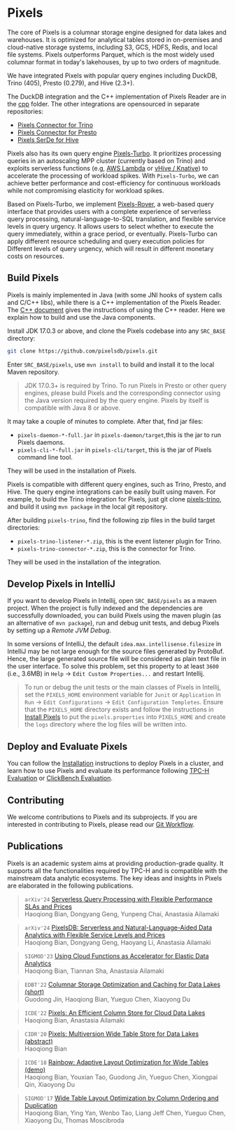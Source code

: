 Pixels
=======

The core of Pixels is a columnar storage engine designed for data lakes and warehouses.
It is optimized for analytical tables stored in on-premises and cloud-native storage systems,
including S3, GCS, HDFS, Redis, and local file systems.
Pixels outperforms Parquet, which is the most widely used columnar format in today's lakehouses, by up to two orders of magnitude.

We have integrated Pixels with popular query engines including DuckDB, Trino (405), Presto (0.279), and Hive (2.3+).

The DuckDB integration and the C++ implementation of Pixels Reader are in the [cpp](cpp) folder.
The other integrations are opensourced in separate repositories:
* [Pixels Connector for Trino](https://github.com/pixelsdb/pixels-trino)
* [Pixels Connector for Presto](https://github.com/pixelsdb/pixels-presto)
* [Pixels SerDe for Hive](https://github.com/pixelsdb/pixels-hive)

Pixels also has its own query engine [Pixels-Turbo](pixels-turbo).
It prioritizes processing queries in an autoscaling MPP cluster (currently based on Trino) and exploits serverless functions 
(e.g, [AWS Lambda](https://aws.amazon.com/lambda/) or [vHive / Knative](https://github.com/vhive-serverless/vHive)) 
to accelerate the processing of workload spikes. With `Pixels-Turbo`, we can achieve better performance and cost-efficiency 
for continuous workloads while not compromising elasticity for workload spikes.

Based on Pixels-Turbo, we implement [Pixels-Rover](https://github.com/pixelsdb/pixels-rover), a web-based query interface
that provides users with a complete experience of serverless query processing, natural-language-to-SQL translation, and flexible
service levels in query urgency. It allows users to select whether to execute the query immediately, within a grace period, or eventually.
Pixels-Turbo can apply different resource scheduling and query execution policies for Different levels of query urgency, which
will result in different monetary costs on resources.

## Build Pixels

Pixels is mainly implemented in Java (with some JNI hooks of system calls and C/C++ libs), while there is a C++ implementation of the Pixels Reader.
The [C++ document](cpp/README.md) gives the instructions of using the C++ reader. Here we explain how to build and use the Java components.

Install JDK 17.0.3 or above, and clone the Pixels codebase into any `SRC_BASE` directory:
```bash
git clone https://github.com/pixelsdb/pixels.git
```
Enter `SRC_BASE/pixels`, use `mvn install` to build and install it to the local Maven repository.
> JDK 17.0.3+ is required by Trino. To run Pixels in Presto or other query engines, please build Pixels and the corresponding connector
> using the Java version required by the query engine. Pixels by itself is compatible with Java 8 or above.

It may take a couple of minutes to complete. After that, find jar files:
* `pixels-daemon-*-full.jar` in `pixels-daemon/target`,this is the jar to run Pixels daemons.
* `pixels-cli-*-full.jar` in `pixels-cli/target`, this is the jar of Pixels command line tool.

They will be used in the installation of Pixels.

Pixels is compatible with different query engines, such as Trino, Presto, and Hive.
The query engine integrations can be easily built using maven.
For example, to build the Trino integration for Pixels, just git clone [pixels-trino](https://github.com/pixelsdb/pixels-trino), 
and build it using `mvn package` in the local git repository.

After building `pixels-trino`, find the following zip files in the build target directories:
* `pixels-trino-listener-*.zip`, this is the event listener plugin for Trino.
* `pixels-trino-connector-*.zip`, this is the connector for Trino.

They will be used in the installation of the integration.


## Develop Pixels in IntelliJ

If you want to develop Pixels in Intellij, open `SRC_BASE/pixels` as a maven project.
When the project is fully indexed and the dependencies are successfully downloaded, 
you can build Pixels using the maven plugin (as an alternative of `mvn package`), run and debug unit tests, and debug Pixels by
setting up a *Remote JVM Debug*.

In some versions of IntelliJ, the default `idea.max.intellisense.filesize` in IntelliJ may be not large enough for the source files generated by ProtoBuf.
Hence, the large generated source file will be considered as plain text file in the user interface.
To solve this problem, set this property to at least `3600` (i.e., 3.6MB) in `Help` -> `Edit Custom Properties...` and restart Intellij.

> To run or debug the unit tests or the main classes of Pixels in Intellij, set the `PIXELS_HOME` environment
> variable for `Junit` or `Application` in `Run` -> `Edit Configurations` -> `Edit Configuration Templetes`.
> Ensure that the `PIXELS_HOME` directory exists and follow the instructions in [Install Pixels](docs/INSTALL.md#install-pixels) to put
> the `pixels.properties` into `PIXELS_HOME` and create the `logs` directory where the log files will be
> written into.


## Deploy and Evaluate Pixels

You can follow the [Installation](docs/INSTALL.md) instructions to deploy Pixels in a cluster,
and learn how to use Pixels and evaluate its performance following [TPC-H Evaluation](docs/TPC-H.md) or [ClickBench Evaluation](docs/CLICKBENCH.md).


## Contributing

We welcome contributions to Pixels and its subprojects. If you are interested in contributing to Pixels, 
please read our [Git Workflow](https://github.com/pixelsdb/pixels/wiki/Git-Workflow).


## Publications

Pixels is an academic system aims at providing production-grade quality. It supports all the functionalities required by TPC-H and
is compatible with the mainstream data analytic ecosystems.
The key ideas and insights in Pixels are elaborated in the following publications.

> `arXiv'24` [Serverless Query Processing with Flexible Performance SLAs and Prices](https://arxiv.org/abs/2409.01388)\
> Haoqiong Bian, Dongyang Geng, Yunpeng Chai, Anastasia Ailamaki

> `arXiv'24` [PixelsDB: Serverless and Natural-Language-Aided Data Analytics with Flexible Service Levels and Prices](https://arxiv.org/abs/2405.19784)\
> Haoqiong Bian, Dongyang Geng, Haoyang Li, Anastasia Ailamaki

> `SIGMOD'23` [Using Cloud Functions as Accelerator for Elastic Data Analytics](https://doi.org/10.1145/3589306)\
> Haoqiong Bian, Tiannan Sha, Anastasia Ailamaki

> `EDBT'22` [Columnar Storage Optimization and Caching for Data Lakes (short)](https://doi.org/10.48786/edbt.2022.33)\
> Guodong Jin, Haoqiong Bian, Yueguo Chen, Xiaoyong Du

> `ICDE'22` [Pixels: An Efficient Column Store for Cloud Data Lakes](https://doi.org/10.1109/ICDE53745.2022.00276)\
> Haoqiong Bian, Anastasia Ailamaki

> `CIDR'20` [Pixels: Multiversion Wide Table Store for Data Lakes (abstract)](https://www.cidrdb.org/cidr2020/gongshow2020/gongshow/abstracts/cidr2020_abstract74.pdf)\
> Haoqiong Bian

> `ICDE'18` [Rainbow: Adaptive Layout Optimization for Wide Tables (demo)](https://doi.org/10.1109/ICDE.2018.00200)\
> Haoqiong Bian, Youxian Tao, Guodong Jin, Yueguo Chen, Xiongpai Qin, Xiaoyong Du

> `SIGMOD'17` [Wide Table Layout Optimization by Column Ordering and Duplication](https://doi.org/10.1145/3035918.3035930)\
> Haoqiong Bian, Ying Yan, Wenbo Tao, Liang Jeff Chen, Yueguo Chen, Xiaoyong Du, Thomas Moscibroda
